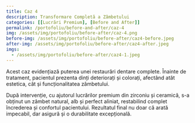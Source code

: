 ```yaml
---
title: Caz 4
description: Transformare Completă a Zâmbetului	
categories: [[Lucrări Premium], [Before and After]]
permalink: /portofoliu/before-and-after/caz-4
img: /assets/img/portofoliu/before-after/caz-4.png
before-img: /assets/img/portofoliu/before-after/caz4-before.jpeg
after-img: /assets/img/portofoliu/before-after/caz4-after.jpeg
imgs:
  - /assets/img/portofoliu/before-after/caz4-1.jpeg
---
```




Acest caz evidențiază puterea unei restaurări dentare complete. Înainte de tratament, pacientul prezenta dinți deteriorați și colorați, afectând atât estetica, cât și funcționalitatea zâmbetului.

După intervenție, cu ajutorul lucrărilor premium din zirconiu și ceramică, s-a obținut un zâmbet natural, alb și perfect aliniat, restabilind complet încrederea și confortul pacientului. Rezultatul final nu doar că arată impecabil, dar asigură și o durabilitate excepțională.	

